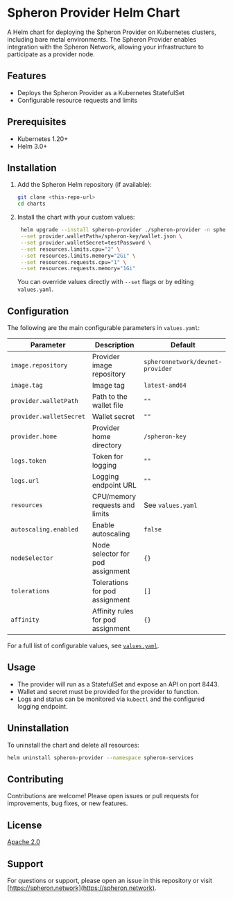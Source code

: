 # Spheron Provider Helm Chart

A Helm chart for deploying the Spheron Provider on Kubernetes clusters, including bare metal environments. The Spheron Provider enables integration with the Spheron Network, allowing your infrastructure to participate as a provider node.

## Features
- Deploys the Spheron Provider as a Kubernetes StatefulSet
- Configurable resource requests and limits

## Prerequisites
- Kubernetes 1.20+
- Helm 3.0+

## Installation

1. Add the Spheron Helm repository (if available):
   ```sh
   git clone <this-repo-url>
   cd charts
   ```
2. Install the chart with your custom values:
   ```sh
    helm upgrade --install spheron-provider ./spheron-provider -n spheron-services \
    --set provider.walletPath=/spheron-key/wallet.json \
    --set provider.walletSecret=testPassword \
    --set resources.limits.cpu="2" \
    --set resources.limits.memory="2Gi" \
    --set resources.requests.cpu="1" \
    --set resources.requests.memory="1Gi" 
   ```

   You can override values directly with `--set` flags or by editing `values.yaml`.

## Configuration
The following are the main configurable parameters in `values.yaml`:

| Parameter                | Description                                 | Default                |
|--------------------------|---------------------------------------------|------------------------|
| `image.repository`       | Provider image repository                   | `spheronnetwork/devnet-provider` |
| `image.tag`              | Image tag                                   | `latest-amd64`         |
| `provider.walletPath`    | Path to the wallet file                     | `""`                  |
| `provider.walletSecret`  | Wallet secret                               | `""`                  |
| `provider.home`          | Provider home directory                     | `/spheron-key`         |
| `logs.token`             | Token for logging                           | `""`                  |
| `logs.url`               | Logging endpoint URL                        | `""`                  |
| `resources`              | CPU/memory requests and limits              | See `values.yaml`      |
| `autoscaling.enabled`    | Enable autoscaling                          | `false`                |
| `nodeSelector`           | Node selector for pod assignment            | `{}`                   |
| `tolerations`            | Tolerations for pod assignment              | `[]`                   |
| `affinity`               | Affinity rules for pod assignment           | `{}`                   |

For a full list of configurable values, see [`values.yaml`](./values.yaml).

## Usage
- The provider will run as a StatefulSet and expose an API on port 8443.
- Wallet and secret must be provided for the provider to function.
- Logs and status can be monitored via `kubectl` and the configured logging endpoint.

## Uninstallation
To uninstall the chart and delete all resources:
```sh
helm uninstall spheron-provider --namespace spheron-services 
```

## Contributing
Contributions are welcome! Please open issues or pull requests for improvements, bug fixes, or new features.

## License
[Apache 2.0](./LICENSE)

## Support
For questions or support, please open an issue in this repository or visit [https://spheron.network](https://spheron.network). 